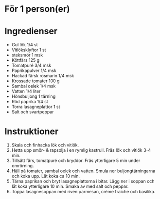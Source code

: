 # För 1 person(er)
# Ingredienser
- Gul lök 1/4 st
- Vitlöksklyftor 1 st
- steksmör 1 msk
- Köttfärs 125 g
- Tomatpuré 3/4 msk
- Paprikapulver 1/4 msk
- Hackad färsk rosmarin 1/4 msk
- Krossade tomater 100 g
- Sambal oelek 1/4 msk
- Vatten 1/4 liter
- Hönsbuljong 1 tärning
- Röd paprika 1/4 st
- Torra lasagneplattor 1 st
- Salt och svartpeppar
# Instruktioner
1. Skala och finhacka lök och vitlök.
2. Hetta upp smör- & rapsolja i en rymlig kastrull. Fräs lök och vitlök 3-4 min.
3. Tillsätt färs, tomatpuré och kryddor. Fräs ytterligare 5 min under omrörning.
4. Häll på tomater, sambal oelek och vatten. Smula ner buljongtärningarna och koka upp. Låt koka ca 10 min.
5. Tärna paprikan och bryt lasagneplattorna i bitar. Lägg ner i soppan och låt koka ytterligare 10 min. Smaka av med salt och peppar.
6. Toppa lasagnesoppan med riven parmesan, crème fraiche och basilika. 